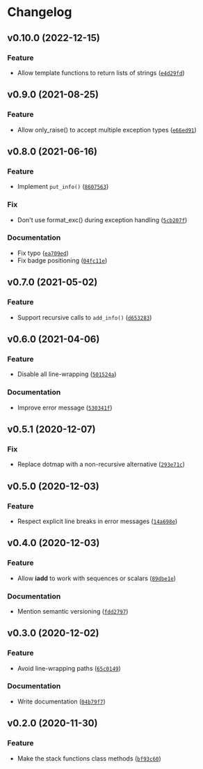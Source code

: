 # Changelog

<!--next-version-placeholder-->

## v0.10.0 (2022-12-15)
### Feature
* Allow template functions to return lists of strings ([`e4d29fd`](https://github.com/kalekundert/tidyexc/commit/e4d29fdb55763b45e19235de1c6265db977b0fce))

## v0.9.0 (2021-08-25)
### Feature
* Allow only_raise() to accept multiple exception types ([`e66ed91`](https://github.com/kalekundert/tidyexc/commit/e66ed915ad2d24d013eb1bdd18425373666679fc))

## v0.8.0 (2021-06-16)
### Feature
* Implement `put_info()` ([`8607563`](https://github.com/kalekundert/tidyexc/commit/8607563a094d7126e057ff87892c70dd0a1794be))

### Fix
* Don't use format_exc() during exception handling ([`5cb207f`](https://github.com/kalekundert/tidyexc/commit/5cb207fa7dad28f3e07d2ac4134264d9954ce872))

### Documentation
* Fix typo ([`ea709ed`](https://github.com/kalekundert/tidyexc/commit/ea709eda7f5cf5b04c333ee50d501b3191ee3d67))
* Fix badge positioning ([`04fc11e`](https://github.com/kalekundert/tidyexc/commit/04fc11e0a680d09130527e4f5a5c90d7db6ace5a))

## v0.7.0 (2021-05-02)
### Feature
* Support recursive calls to `add_info()` ([`d653283`](https://github.com/kalekundert/tidyexc/commit/d653283253fdfb1c1045abd5d8b5f3976e557d7d))

## v0.6.0 (2021-04-06)
### Feature
* Disable all line-wrapping ([`501524a`](https://github.com/kalekundert/tidyexc/commit/501524ad0062cf96ac78bd756e3c23eaf6954ccc))

### Documentation
* Improve error message ([`530341f`](https://github.com/kalekundert/tidyexc/commit/530341fe16be5b0892526c9721fe263f3fe6f903))

## v0.5.1 (2020-12-07)
### Fix
* Replace dotmap with a non-recursive alternative ([`293e71c`](https://github.com/kalekundert/tidyexc/commit/293e71c4b06877792ebe7879abf3897f2d913550))

## v0.5.0 (2020-12-03)
### Feature
* Respect explicit line breaks in error messages ([`14a698e`](https://github.com/kalekundert/tidyexc/commit/14a698e09009dde3c2aaa058f99f9e9f9d7ea2b9))

## v0.4.0 (2020-12-03)
### Feature
* Allow __iadd__ to work with sequences or scalars ([`89dbe1e`](https://github.com/kalekundert/tidyexc/commit/89dbe1edf096a8bb5f942927151192e0d75fefa5))

### Documentation
* Mention semantic versioning ([`fdd2797`](https://github.com/kalekundert/tidyexc/commit/fdd27970da9ec0a9bcce5b8ad9818b6a82d1e98a))

## v0.3.0 (2020-12-02)
### Feature
* Avoid line-wrapping paths ([`65c0149`](https://github.com/kalekundert/tidyexc/commit/65c014999026b95c12f0d30665f2d9a8c54ad4c0))

### Documentation
* Write documentation ([`04b79f7`](https://github.com/kalekundert/tidyexc/commit/04b79f7bfa7238ddbf18f357475b9f4897a0696a))

## v0.2.0 (2020-11-30)
### Feature
* Make the stack functions class methods ([`bf93c60`](https://github.com/kalekundert/tidyexc/commit/bf93c6084c3f33895cc2b28e1ef17c7c3fce0e18))
